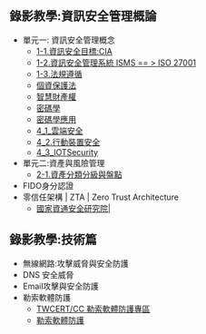 ## 錄影教學:資訊安全管理概論
- 單元一: 資訊安全管理概念
  - [1-1.資訊安全目標:CIA](https://youtu.be/bwHewe6allU)
  - [1-2.資訊安全管理系統 ISMS == > ISO 27001]()
  - [1-3.法規遵循](https://youtu.be/jVmawr0oa9s)
  - [個資保護法](https://youtu.be/VdyYUolU4sw)
  - [智慧財產權](https://youtu.be/4yHJv_mkqBg)
  - [密碼學](https://youtu.be/_goeHFFQXLg)
  - [密碼學應用](https://youtu.be/MIaSAjvdHnk)
  - [4_1_雲端安全](https://youtu.be/294mH9kNAuk)
  - [4_2.行動裝置安全](https://youtu.be/_sdXIay3W3w)
  - [4_3_IOTSecurity](https://youtu.be/922B9ey8weo)
- 單元二:資產與風險管理
  - [2-1.資產分類分級與盤點]()
- FIDO身分認證
- 零信任架構 | ZTA | Zero Trust Architecture
  - [國家資通安全研究院|](https://www.nics.nat.gov.tw/core_business/cybersecurity_defense/ZTA/) 
## 錄影教學:技術篇
- 無線網路:攻擊威脅與安全防護
- DNS 安全威脅
- Email攻擊與安全防護
- 勒索軟體防護
  - [TWCERT/CC 勒索軟體防護專區](https://www.twcert.org.tw/tw/lp-14-1-xCat-02.html) 
  - [勒索軟體防護](https://www.nics.nat.gov.tw/cybersecurity_resources/promotional_resources/Protection_Guide/Ransomware_Protection/)
